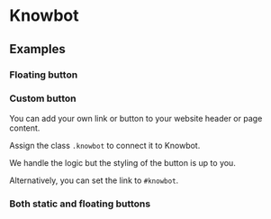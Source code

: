 # Knowbot

## Examples

### Floating button

### Custom button

You can add your own link or button to your website header or page content.

Assign the class `.knowbot` to connect it to Knowbot.

We handle the logic but the styling of the button is up to you.

Alternatively, you can set the link to `#knowbot`.

### Both static and floating buttons
